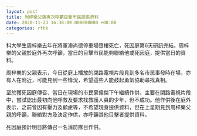 ```yaml
---
layout: post
title: 周梓樂父親再次呼籲目擊巿民提供資料
date: 2020-11-23 16:38:09.000000000 +08:00
categories: rthk
---
```


科大學生周梓樂去年在將軍澳尚德停車場墮樓死亡，死因庭第6天研訊完結。周梓樂的父親於庭外再次呼籲，當日的目擊巿民能夠聯絡他或死因庭，提供當日的資料。

周梓樂的父親表示，今日從庭上播放的閉路電視片段見到多名巿民事發時在場，亦有人在附近，可能見到一些情況，希望這些人能鼓起勇氣協助尋找真相。

至於獲死因庭傳召、當日在現場的巿民蒙偉傑下午繼續作供，主要在閉路電視片段中，嘗試認出最初向他呼救及要求找救護人員的少年，但不成功。他作供後在庭外表示，之前曾因有壓力及顧慮等，不希望現身提供資料，但在上星期見到周梓樂父親的呼籲，聯絡對方及決定作供，亦呼籲其他目擊者提供資料。

死因庭預計明日將傳召一名消防隊目作供。
